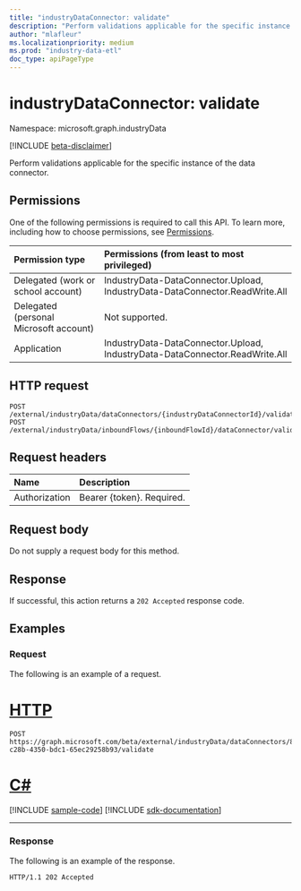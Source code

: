 ```yaml
---
title: "industryDataConnector: validate"
description: "Perform validations applicable for the specific instance of the data connector."
author: "mlafleur"
ms.localizationpriority: medium
ms.prod: "industry-data-etl"
doc_type: apiPageType
---
```


# industryDataConnector: validate

Namespace: microsoft.graph.industryData

[!INCLUDE [beta-disclaimer](../../includes/beta-disclaimer.md)]

Perform validations applicable for the specific instance of the data connector.

## Permissions

One of the following permissions is required to call this API. To learn more, including how to choose permissions, see [Permissions](/graph/permissions-reference).

| Permission type                        | Permissions (from least to most privileged)                                 |
| :------------------------------------- | :-------------------------------------------------------------------------- |
| Delegated (work or school account)     | IndustryData-DataConnector.Upload, IndustryData-DataConnector.ReadWrite.All |
| Delegated (personal Microsoft account) | Not supported.                                                              |
| Application                            | IndustryData-DataConnector.Upload, IndustryData-DataConnector.ReadWrite.All |

## HTTP request

<!-- {
  "blockType": "ignored"
}
-->

```http
POST /external/industryData/dataConnectors/{industryDataConnectorId}/validate
POST /external/industryData/inboundFlows/{inboundFlowId}/dataConnector/validate
```

## Request headers

| Name          | Description               |
| :------------ | :------------------------ |
| Authorization | Bearer {token}. Required. |

## Request body

Do not supply a request body for this method.

## Response

If successful, this action returns a `202 Accepted` response code.

## Examples

### Request

The following is an example of a request.

# [HTTP](#tab/http)
<!-- {
  "blockType": "request",
  "name": "industrydataconnectorthis.validate",
  "sampleKeys": ["8c010e87-c28b-4350-bdc1-65ec29258b93"]
}
-->

```http
POST https://graph.microsoft.com/beta/external/industryData/dataConnectors/8c010e87-c28b-4350-bdc1-65ec29258b93/validate
```

# [C#](#tab/csharp)
[!INCLUDE [sample-code](../includes/snippets/csharp/industrydataconnectorthisvalidate-csharp-snippets.md)]
[!INCLUDE [sdk-documentation](../includes/snippets/snippets-sdk-documentation-link.md)]

---

### Response

The following is an example of the response.

<!-- {
  "blockType": "response",
  "truncated": true
}
-->

```http
HTTP/1.1 202 Accepted
```
